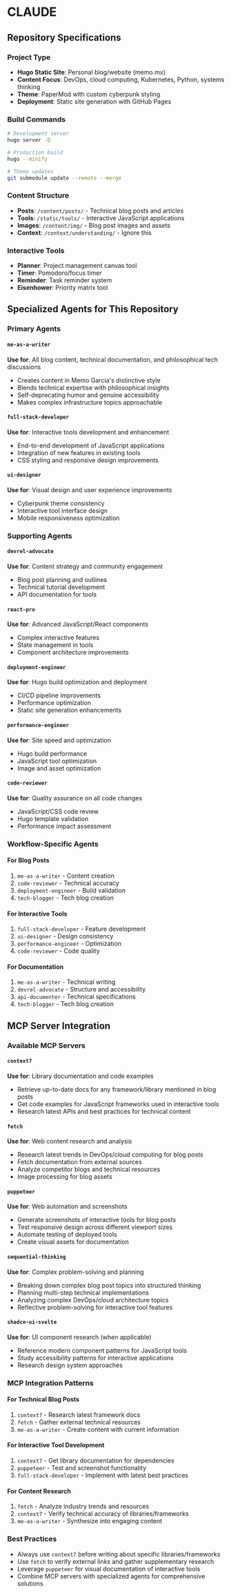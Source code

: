 # CLAUDE

## Repository Specifications

### Project Type
- **Hugo Static Site**: Personal blog/website (memo.mx)
- **Content Focus**: DevOps, cloud computing, Kubernetes, Python, systems thinking
- **Theme**: PaperMod with custom cyberpunk styling
- **Deployment**: Static site generation with GitHub Pages

### Build Commands
```bash
# Development server
hugo server -D

# Production build
hugo --minify

# Theme updates
git submodule update --remote --merge
```

### Content Structure
- **Posts**: `/content/posts/` - Technical blog posts and articles
- **Tools**: `/static/tools/` - Interactive JavaScript applications
- **Images**: `/content/img/` - Blog post images and assets
- **Context**: `/context/understanding/` - Ignore this

### Interactive Tools
- **Planner**: Project management canvas tool
- **Timer**: Pomodoro/focus timer
- **Reminder**: Task reminder system  
- **Eisenhower**: Priority matrix tool

## Specialized Agents for This Repository

### Primary Agents

#### `me-as-a-writer`
**Use for**: All blog content, technical documentation, and philosophical tech discussions
- Creates content in Memo Garcia's distinctive style
- Blends technical expertise with philosophical insights
- Self-deprecating humor and genuine accessibility
- Makes complex infrastructure topics approachable

#### `full-stack-developer` 
**Use for**: Interactive tools development and enhancement
- End-to-end development of JavaScript applications
- Integration of new features in existing tools
- CSS styling and responsive design improvements

#### `ui-designer`
**Use for**: Visual design and user experience improvements
- Cyberpunk theme consistency
- Interactive tool interface design
- Mobile responsiveness optimization

### Supporting Agents

#### `devrel-advocate`
**Use for**: Content strategy and community engagement
- Blog post planning and outlines
- Technical tutorial development
- API documentation for tools

#### `react-pro`
**Use for**: Advanced JavaScript/React components
- Complex interactive features
- State management in tools
- Component architecture improvements

#### `deployment-engineer`
**Use for**: Hugo build optimization and deployment
- CI/CD pipeline improvements
- Performance optimization
- Static site generation enhancements

#### `performance-engineer` 
**Use for**: Site speed and optimization
- Hugo build performance
- JavaScript tool optimization
- Image and asset optimization

#### `code-reviewer`
**Use for**: Quality assurance on all code changes
- JavaScript/CSS code review
- Hugo template validation
- Performance impact assessment

### Workflow-Specific Agents

#### For Blog Posts
1. `me-as-a-writer` - Content creation
2. `code-reviewer` - Technical accuracy
3. `deployment-engineer` - Build validation
4. `tech-blogger` - Tech blog creation

#### For Interactive Tools
1. `full-stack-developer` - Feature development
2. `ui-designer` - Design consistency
3. `performance-engineer` - Optimization
4. `code-reviewer` - Code quality

#### For Documentation
1. `me-as-a-writer` - Technical writing
2. `devrel-advocate` - Structure and accessibility
3. `api-documenter` - Technical specifications
4. `tech-blogger` - Tech blog creation

## MCP Server Integration

### Available MCP Servers

#### `context7`
**Use for**: Library documentation and code examples
- Retrieve up-to-date docs for any framework/library mentioned in blog posts
- Get code examples for JavaScript frameworks used in interactive tools
- Research latest APIs and best practices for technical content

#### `fetch`
**Use for**: Web content research and analysis
- Research latest trends in DevOps/cloud computing for blog posts
- Fetch documentation from external sources
- Analyze competitor blogs and technical resources
- Image processing for blog assets

#### `puppeteer`
**Use for**: Web automation and screenshots
- Generate screenshots of interactive tools for blog posts
- Test responsive design across different viewport sizes
- Automate testing of deployed tools
- Create visual assets for documentation

#### `sequential-thinking`
**Use for**: Complex problem-solving and planning
- Breaking down complex blog post topics into structured thinking
- Planning multi-step technical implementations
- Analyzing complex DevOps/cloud architecture topics
- Reflective problem-solving for interactive tool features

#### `shadcn-ui-svelte`
**Use for**: UI component research (when applicable)
- Reference modern component patterns for JavaScript tools
- Study accessibility patterns for interactive applications
- Research design system approaches

### MCP Integration Patterns

#### For Technical Blog Posts
1. `context7` - Research latest framework docs
2. `fetch` - Gather external technical resources
3. `me-as-a-writer` - Create content with current information

#### For Interactive Tool Development
1. `context7` - Get library documentation for dependencies
2. `puppeteer` - Test and screenshot functionality
3. `full-stack-developer` - Implement with latest best practices

#### For Content Research
1. `fetch` - Analyze industry trends and resources
2. `context7` - Verify technical accuracy of libraries/frameworks
3. `me-as-a-writer` - Synthesize into engaging content

### Best Practices
- Always use `context7` before writing about specific libraries/frameworks
- Use `fetch` to verify external links and gather supplementary research
- Leverage `puppeteer` for visual documentation of interactive tools
- Combine MCP servers with specialized agents for comprehensive solutions
